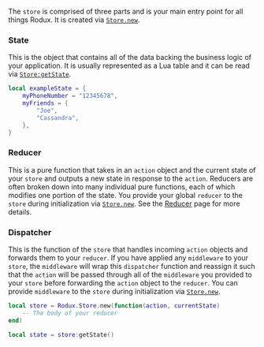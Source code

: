 The `store` is comprised of three parts and is your main entry point for all things Rodux. It is created via [`Store.new`](../api-reference.md#storenew).

### State
This is the object that contains all of the data backing the business logic of your application. It is usually represented as a Lua table and it can be read via [`Store:getState`](../api-reference.md#storegetstate).

```lua
local exampleState = {
	myPhoneNumber = "12345678",
	myFriends = {
		"Joe",
		"Cassandra",
	},
}
```

### Reducer
This is a pure function that takes in an `action` object and the current state of your `store` and outputs a new state in response to the `action`. Reducers are often broken down into many individual pure functions, each of which modifies one portion of the state. You provide your global `reducer` to the `store` during initialization via [`Store.new`](../api-reference.md#storenew). See the [Reducer](reducers.md) page for more details.

### Dispatcher
This is the function of the `store` that handles incoming `action` objects and forwards them to your `reducer`. If you have applied any `middleware` to your `store`, the `middleware` will wrap this `dispatcher` function and reassign it such that the `action` will be passed through all of the `middleware` you provided to your `store` before forwarding the `action` object to the `reducer`. You can provide `middleware` to the `store` during initialization via [`Store.new`](../api-reference.md#storenew).

```lua
local store = Rodux.Store.new(function(action, currentState)
	-- The body of your reducer
end)

local state = store:getState()
```